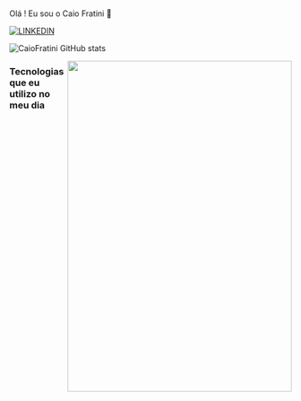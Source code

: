###
Olá ! Eu sou o Caio Fratini 🤙

[![LINKEDIN](https://img.shields.io/badge/LinkedIn-0077B5?style=for-the-badge&logo=linkedin&logoColor=white)](https://www.linkedin.com/in/caio-fratini/)


![CaioFratini GitHub stats](https://github-readme-stats.vercel.app/api?username=CaioFratini&show_icons=true&theme=tokyonight)

<img align="right" height="590em" width="400px" src="https://i.pinimg.com/originals/bb/9d/ac/bb9dacf5825fc1596b2b7a3d4e8ada3d.gif"/>

### Tecnologias que eu utilizo no meu dia 
